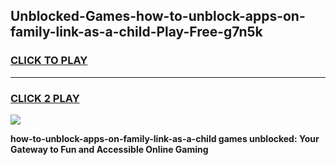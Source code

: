 
## Unblocked-Games-how-to-unblock-apps-on-family-link-as-a-child-Play-Free-g7n5k
<h3>
<a href="https://premium76.site?title=how-to-unblock-apps-on-family-link-as-a-child&ref=23A">CLICK TO PLAY</a></h3>
<hr>

<h3>
<a href="https://premium76.site?title=how-to-unblock-apps-on-family-link-as-a-child&ref=23A">CLICK 2 PLAY</a>
  
</h3>

<a href="https://premium76.site?title=how-to-unblock-apps-on-family-link-as-a-child&ref=23A"><img src="https://clearcache.store/games.png"></a>


**how-to-unblock-apps-on-family-link-as-a-child games unblocked: Your Gateway to Fun and Accessible Online Gaming**
